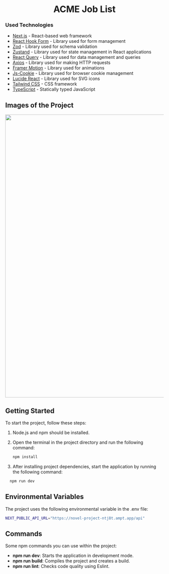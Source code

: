 <h1 align="center">ACME Job List</h1>

### Used Technologies

- [Next.js](https://nextjs.org/) - React-based web framework
- [React Hook Form](https://react-hook-form.com/) - Library used for form management
- [Zod](https://github.com/colinhacks/zod) - Library used for schema validation
- [Zustand](https://zustand.surge.sh/) - Library used for state management in React applications
- [React Query](https://react-query.tanstack.com/) - Library used for data management and queries
- [Axios](https://axios-http.com/) - Library used for making HTTP requests
- [Framer Motion](https://www.framer.com/motion/) - Library used for animations
- [Js-Cookie](https://github.com/js-cookie/js-cookie) - Library used for browser cookie management
- [Lucide React](https://lucide.netlify.app/) - Library used for SVG icons
- [Tailwind CSS](https://tailwindcss.com/) - CSS framework
- [TypeScript](https://www.typescriptlang.org/) - Statically typed JavaScript

## Images of the Project

<div align="center">
    <img width="900" src = 'https://github.com/mucahittasan/ReactTodo-Wibesoft/assets/88967412/e74d3ce1-67aa-45a6-bae8-239a8363d339' />
</div>

## Getting Started

To start the project, follow these steps:

1. Node.js and npm should be installed.
2. Open the terminal in the project directory and run the following command:

   ```bash
   npm install

   ```

3. After installing project dependencies, start the application by running the following command:

```bash
  npm run dev
```

## Environmental Variables

The project uses the following environmental variable in the .env file:

```bash
NEXT_PUBLIC_API_URL="https://novel-project-ntj8t.ampt.app/api"
```

## Commands

Some npm commands you can use within the project:

- **npm run dev**: Starts the application in development mode.
- **npm run build**: Compiles the project and creates a build.
- **npm run lint**: Checks code quality using Eslint.
